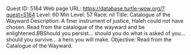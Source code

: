 Quest ID: 5164
Web page URL: https://database.turtle-wow.org/?quest=5164
Level: 60
Min Level: 57
Race: nil
Title: Catalogue of the Wayward
Description: A finer instrument of justice, Haleh could not have chosen. Read from the catalogue of the wayward and be enlightened.$B$BShould you persist... should you do what is asked of you... should you survive... a hero you will make.
Objective: Read from the Catalogue of the Wayward.
